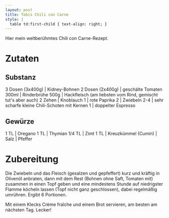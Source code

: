 ```yaml
---
layout: post
title: Tobis Chili con Carne
style: |
  table td:first-child { text-align: right; }
---
```


Hier mein weltberühmtes Chili con Carne-Rezept.

# Zutaten

## Substanz

3 Dosen (3x400g) | Kidney-Bohnen
2 Dosen (2x400g) | geschälte Tomaten
300ml | Rinderbrühe
500g | Hackfleisch (am liebsten vom Rind, gemischt tut's aber auch)
2 Zehen | Knoblauch
1 | rote Paprika
2 | Zwiebeln
2-4 | sehr scharfe kleine Chili-Schoten mit Kernen
1 | doppelter Espresso

## Gewürze

1 TL | Oregano
1 TL | Thymian
1/4 TL | Zimt
1 TL | Kreuzkümmel (Cumin)
| Salz
| Pfeffer

# Zubereitung

Die Zwiebeln und das Fleisch (gesalzen und gepfeffert) kurz und kräftig in
Olivenöl anbraten, dann mit dem Rest (Bohnen ohne Saft, Tomaten mit)
zusammen in einen Topf geben und eine mindestens Stunde auf niedrigster
Flamme köcheln lassen (Topf nicht ganz geschlossen), dabei regelmäßig
umrühren. Ergibt 6 Portionen.

Mit einem Klecks Crème fraîche und einem Brot servieren, am besten am
nächsten Tag. Lecker!

